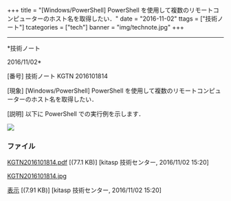 ﻿+++
title = "[Windows/PowerShell] PowerShell を使用して複数のリモートコンピューターのホスト名を取得したい．"
date = "2016-11-02"
ttags = ["技術ノート"]
tcategories = ["tech"]
banner = "img/technote.jpg"
+++

-----------------------------------------------------------------------------------------------------------------------------

*技術ノート

2016/11/02*


[番号]
技術ノート KGTN 2016101814

[現象]
[Windows/PowerShell] PowerShell
を使用して複数のリモートコンピューターのホスト名を取得したい．

[説明]
以下に PowerShell での実行例を示します．

![](http://techreport.kitasp.net/attachments/download/3166/KGTN2016101814.jpg)


### ファイル

 
 


[KGTN2016101814.pdf](http://techreport.kitasp.net/attachments/download/3165/KGTN2016101814.pdf)
 [(77.1 KB)] [kitasp 技術センター, 2016/11/02
15:20]

[KGTN2016101814.jpg](http://techreport.kitasp.net/attachments/download/3166/KGTN2016101814.jpg)

[表示](http://techreport.kitasp.net/attachments/3166/KGTN2016101814.jpg "表示")
 [(7.91 KB)] [kitasp 技術センター, 2016/11/02
15:20]


 


 

